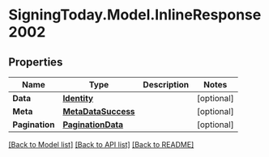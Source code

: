 
# SigningToday.Model.InlineResponse2002

## Properties

Name | Type | Description | Notes
------------ | ------------- | ------------- | -------------
**Data** | [**Identity**](Identity.md) |  | [optional] 
**Meta** | [**MetaDataSuccess**](MetaDataSuccess.md) |  | [optional] 
**Pagination** | [**PaginationData**](PaginationData.md) |  | [optional] 

[[Back to Model list]](../README.md#documentation-for-models)
[[Back to API list]](../README.md#documentation-for-api-endpoints)
[[Back to README]](../README.md)

